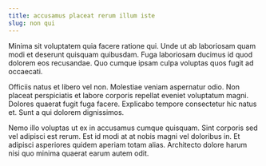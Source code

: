 ```yaml
---
title: accusamus placeat rerum illum iste
slug: non qui
---
```


Minima sit voluptatem quia facere ratione qui. Unde ut ab laboriosam quam modi et deserunt quisquam quibusdam. Fuga laboriosam ducimus id quod dolorem eos recusandae. Quo cumque ipsam culpa voluptas quos fugit ad occaecati.

Officiis natus et libero vel non. Molestiae veniam aspernatur odio. Non placeat perspiciatis et labore corporis repellat eveniet voluptatum magni. Dolores quaerat fugit fuga facere. Explicabo tempore consectetur hic natus et. Sunt a qui dolorem dignissimos.

Nemo illo voluptas ut ex in accusamus cumque quisquam. Sint corporis sed vel adipisci est rerum. Est id modi at at nobis magni vel doloribus in. Et adipisci asperiores quidem aperiam totam alias. Architecto dolore harum nisi quo minima quaerat earum autem odit.
